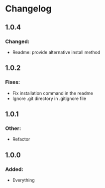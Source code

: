 # Changelog
## 1.0.4
### Changed:
- Readme: provide alternative install method
## 1.0.2
### Fixes:
- Fix installation command in the readme
- Ignore .git directory in .gitignore file
## 1.0.1
### Other:
- Refactor
## 1.0.0
### Added:
- Everything
